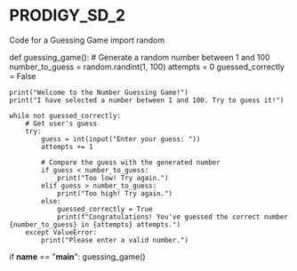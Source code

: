 # PRODIGY_SD_2
Code for a Guessing Game
import random

def guessing_game():
    # Generate a random number between 1 and 100
    number_to_guess = random.randint(1, 100)
    attempts = 0
    guessed_correctly = False
    
    print("Welcome to the Number Guessing Game!")
    print("I have selected a number between 1 and 100. Try to guess it!")
    
    while not guessed_correctly:
        # Get user's guess
        try:
            guess = int(input("Enter your guess: "))
            attempts += 1
            
            # Compare the guess with the generated number
            if guess < number_to_guess:
                print("Too low! Try again.")
            elif guess > number_to_guess:
                print("Too high! Try again.")
            else:
                guessed_correctly = True
                print(f"Congratulations! You've guessed the correct number {number_to_guess} in {attempts} attempts.")
        except ValueError:
            print("Please enter a valid number.")
    
if __name__ == "__main__":
    guessing_game()


